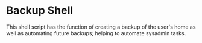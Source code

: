 <h1>Backup Shell</h1>
<p>This shell script has the function of creating a backup of the user's home as well as automating future backups; helping to automate sysadmin tasks.</p>
	